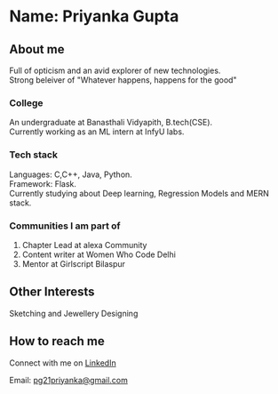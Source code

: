 # Name: Priyanka Gupta

## About me

Full of opticism and an avid explorer of new technologies.  
Strong beleiver of "Whatever happens, happens for the good"

### College

An undergraduate at Banasthali Vidyapith, B.tech(CSE).  
Currently working as an ML intern at InfyU labs.

### Tech stack

Languages: C,C++, Java, Python.  
Framework: Flask.  
Currently studying about Deep learning, Regression Models and MERN stack.

### Communities I am part of

1. Chapter Lead at alexa Community
2. Content writer at Women Who Code Delhi
3. Mentor at Girlscript Bilaspur

## Other Interests

Sketching and Jewellery Designing

## How to reach me

Connect with me on [LinkedIn](https://www.linkedin.com/in/priyanka-gupta-056015137/)

Email: pg21priyanka@gmail.com
